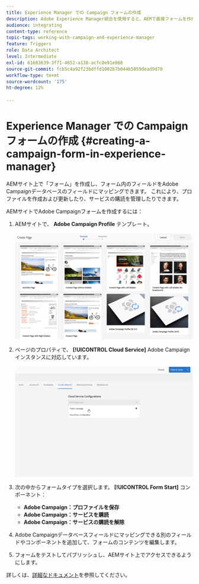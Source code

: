 ```yaml
---
title: Experience Manager での Campaign フォームの作成
description: Adobe Experience Manager統合を使用すると、AEMで直接フォームを作成して、プロファイルを作成および更新したり、購読を管理したりできます。
audience: integrating
content-type: reference
topic-tags: working-with-campaign-and-experience-manager
feature: Triggers
role: Data Architect
level: Intermediate
exl-id: 61683639-3f71-4652-a138-acfc0e91e868
source-git-commit: fcb5c4a92f23bdffd1082b7b044b5859dead9d70
workflow-type: tm+mt
source-wordcount: '175'
ht-degree: 12%

---
```


# Experience Manager での Campaign フォームの作成 {#creating-a-campaign-form-in-experience-manager}

AEMサイト上で「フォーム」を作成し、フォーム内のフィールドをAdobe Campaignデータベースのフィールドにマッピングできます。 これにより、プロファイルを作成および更新したり、サービスの購読を管理したりできます。

AEMサイトでAdobe Campaignフォームを作成するには：

1. AEMサイトで、 **Adobe Campaign Profile** テンプレート。

   ![](assets/aem_content_forms.png)

1. ページのプロパティで、 **[!UICONTROL Cloud Service]** Adobe Campaignインスタンスに対応しています。

   ![](assets/aem_content_forms_2.png)

1. 次の中からフォームタイプを選択します。 **[!UICONTROL Form Start]** コンポーネント：

   * **Adobe Campaign：プロファイルを保存**
   * **Adobe Campaign：サービスを購読**
   * **Adobe Campaign：サービスの購読を解除**

1. Adobe Campaignデータベースフィールドにマッピングできる別のフィールドやコンポーネントを追加して、フォームのコンテンツを編集します。
1. フォームをテストしてパブリッシュし、AEMサイト上でアクセスできるようにします。

詳しくは、[詳細なドキュメント](https://experienceleague.adobe.com/docs/experience-manager-65/authoring/aem-adobe-campaign/adobe-campaign-forms.html)を参照してください。
